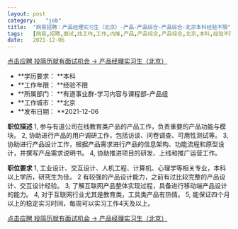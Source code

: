 ```yaml
---
layout:	post
category:	"job"
title:	"网易招聘：产品经理实习生（北京）-产品-产品综合-产品综合-北京本科经验不限"
tags:	[网易,招聘,面试,找工作,工作,内推,产品,产品综合,产品综合,北京,本科,经验不限]
date:	2021-12-06
---
```


[点击应聘 投简历就有面试机会 -> 产品经理实习生（北京）](http://mobile.bole.netease.com/bole/boleDetail?id=10706&employeeId=346f03c3cda5f04c&key=all)



- **学历要求： **本科
- **工作年限： **经验不限
- **所属部门： **有道事业群-学习内容与课程部-产品组
- **工作城市： **北京
- **发布日期： **2021-12-06



**职位描述**
1, 参与有道公司在线教育类产品的产品工作，负责重要的产品功能与模块。
2, 协助进行产品的用户调研工作，包括访谈、问卷调查、可用性测试等。
3, 协助进行产品设计工作，根据产品需求进行产品的信息架构、功能流程和原型设计，并撰写产品需求说明书。
4, 协助推进项目的研发、上线和推广运营工作。



**职位要求**
1, 工业设计、交互设计、人机工程、计算机、心理学等相关专业，本科以上学历，研究生为佳。
2  有较强的产品设计能力，之前有过比较完整的产品设计、交互设计经验。
3, 了解互联网产品整体实现过程，具备进行移动端产品设计的能力。
4, 对于互联网行业尤其是教育类，工具类产品有热情。
5, 能保证四个月以上的稳定实习时间，每周可以实习工作4天及以上。



[点击应聘 投简历就有面试机会 -> 产品经理实习生（北京）](http://mobile.bole.netease.com/bole/boleDetail?id=10706&employeeId=346f03c3cda5f04c&key=all)